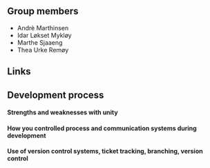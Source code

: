 ## Group members
- Andrè Marthinsen
- Idar Løkset Mykløy
- Marthe Sjaaeng
- Thea Urke Remøy

## Links

## Development process

#### Strengths and weaknesses with unity

#### How you controlled process and communication systems during development

#### Use of version control systems, ticket tracking, branching, version control
